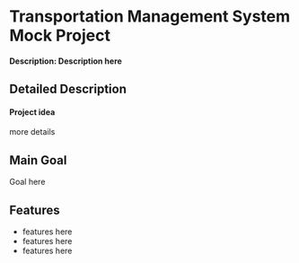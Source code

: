 # Transportation Management System Mock Project

#### Description: Description here

## Detailed Description

#### Project idea

more details

## Main Goal

Goal here

## Features   


- features here 
- features here
- features here